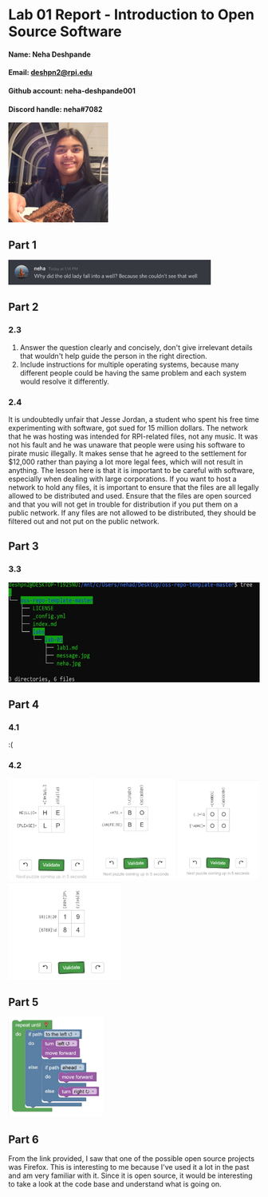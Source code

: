 # Lab 01 Report - Introduction to Open Source Software

#### Name: Neha Deshpande
#### Email: deshpn2@rpi.edu 
#### Github account: neha-deshpande001
#### Discord handle: neha#7082
<img src="neha.jpg" alt="neha" height="200"/>

## Part 1
<img src="message.jpg" alt="message" height="50"/>

## Part 2
### 2.3
1. Answer the question clearly and concisely, don't give irrelevant details that wouldn't help guide the person in the right direction.
2. Include instructions for multiple operating systems, because many different people could be having the same problem and each system would resolve it differently.

### 2.4
It is undoubtedly unfair that Jesse Jordan, a student who spent his free time experimenting with software, got sued for 15 million dollars. The network that he was hosting was intended for RPI-related files, not any music. It was not his fault and he was unaware that people were using his software to pirate music illegally. It makes sense that he agreed to the settlement for $12,000 rather than paying a lot more legal fees, which will not result in anything. The lesson here is that it is important to be careful with software, especially when dealing with large corporations. If you want to host a network to hold any files, it is important to ensure that the files are all legally allowed to be distributed and used. Ensure that the files are open sourced and that you will not get in trouble for distribution if you put them on a public network. If any files are not allowed to be distributed, they should be filtered out and not put on the public network. 

## Part 3
### 3.3
<img src="tree.jpg" alt="tree" height="200"/>

## Part 4
### 4.1
:(

### 4.2
<img src="cross1.jpg" alt="cross1" height="200"/>
<img src="cross2.jpg" alt="cross2" height="200"/>
<img src="cross3.jpg" alt="cross3" height="200"/>
<img src="cross5.jpg" alt="cross5" height="200"/>

## Part 5
<img src="maze.jpg" alt="maze" height="200"/>

## Part 6
From the link provided, I saw that one of the possible open source projects was Firefox. This is interesting to me because I've used it a lot in the past and am very familiar with it. Since it is open source, it would be interesting to take a look at the code base and understand what is going on.
